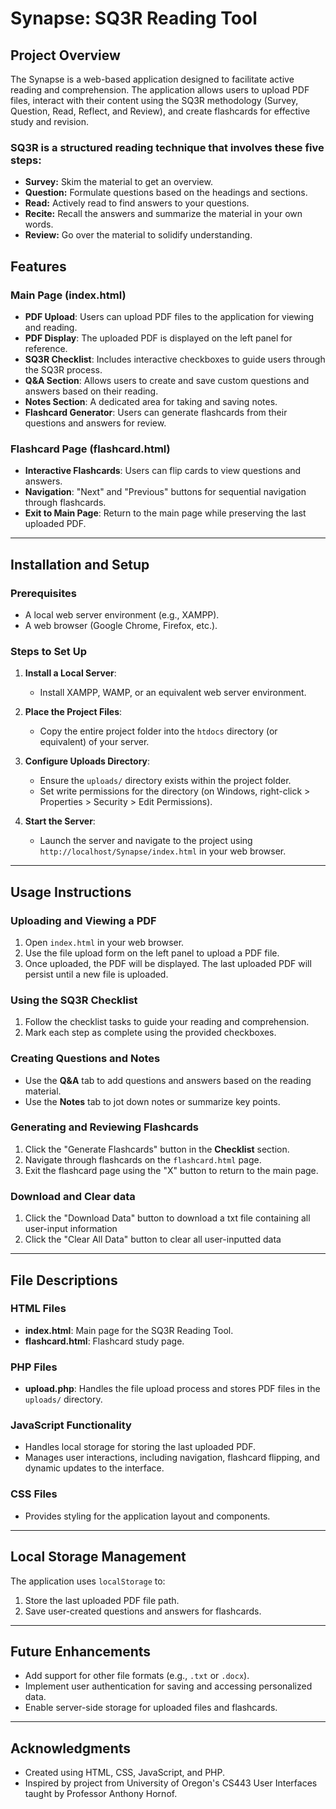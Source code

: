 # Synapse: SQ3R Reading Tool

## Project Overview
The Synapse is a web-based application designed to facilitate active reading and comprehension. The application allows users to upload PDF files, interact with their content using the SQ3R methodology (Survey, Question, Read, Reflect, and Review), and create flashcards for effective study and revision.

### SQ3R is a structured reading technique that involves these five steps:
- **Survey:** Skim the material to get an overview.
- **Question:** Formulate questions based on the headings and sections.
- **Read:** Actively read to find answers to your questions.
- **Recite:** Recall the answers and summarize the material in your own words.
- **Review:** Go over the material to solidify understanding.


## Features

### Main Page (index.html)
- **PDF Upload**: Users can upload PDF files to the application for viewing and reading.
- **PDF Display**: The uploaded PDF is displayed on the left panel for reference.
- **SQ3R Checklist**: Includes interactive checkboxes to guide users through the SQ3R process.
- **Q&A Section**: Allows users to create and save custom questions and answers based on their reading.
- **Notes Section**: A dedicated area for taking and saving notes.
- **Flashcard Generator**: Users can generate flashcards from their questions and answers for review.

### Flashcard Page (flashcard.html)
- **Interactive Flashcards**: Users can flip cards to view questions and answers.
- **Navigation**: "Next" and "Previous" buttons for sequential navigation through flashcards.
- **Exit to Main Page**: Return to the main page while preserving the last uploaded PDF.

---

## Installation and Setup

### Prerequisites
- A local web server environment (e.g., XAMPP).
- A web browser (Google Chrome, Firefox, etc.).


### Steps to Set Up
1. **Install a Local Server**:
   - Install XAMPP, WAMP, or an equivalent web server environment.

2. **Place the Project Files**:
   - Copy the entire project folder into the `htdocs` directory (or equivalent) of your server.

3. **Configure Uploads Directory**:
   - Ensure the `uploads/` directory exists within the project folder.
   - Set write permissions for the directory (on Windows, right-click > Properties > Security > Edit Permissions).

4. **Start the Server**:
   - Launch the server and navigate to the project using `http://localhost/Synapse/index.html` in your web browser.

---

## Usage Instructions

### Uploading and Viewing a PDF
1. Open `index.html` in your web browser.
2. Use the file upload form on the left panel to upload a PDF file.
3. Once uploaded, the PDF will be displayed. The last uploaded PDF will persist until a new file is uploaded.

### Using the SQ3R Checklist
1. Follow the checklist tasks to guide your reading and comprehension.
2. Mark each step as complete using the provided checkboxes.

### Creating Questions and Notes
- Use the **Q&A** tab to add questions and answers based on the reading material.
- Use the **Notes** tab to jot down notes or summarize key points.

### Generating and Reviewing Flashcards
1. Click the "Generate Flashcards" button in the **Checklist** section.
2. Navigate through flashcards on the `flashcard.html` page.
3. Exit the flashcard page using the "X" button to return to the main page.

### Download and Clear data
1. Click the "Download Data" button to download a txt file containing all user-input information
2. Click the "Clear All Data" button to clear all user-inputted data

---

## File Descriptions

### HTML Files
- **index.html**: Main page for the SQ3R Reading Tool.
- **flashcard.html**: Flashcard study page.

### PHP Files
- **upload.php**: Handles the file upload process and stores PDF files in the `uploads/` directory.

### JavaScript Functionality
- Handles local storage for storing the last uploaded PDF.
- Manages user interactions, including navigation, flashcard flipping, and dynamic updates to the interface.

### CSS Files
- Provides styling for the application layout and components.

---

## Local Storage Management
The application uses `localStorage` to:
1. Store the last uploaded PDF file path.
2. Save user-created questions and answers for flashcards.

---

## Future Enhancements
- Add support for other file formats (e.g., `.txt` or `.docx`).
- Implement user authentication for saving and accessing personalized data.
- Enable server-side storage for uploaded files and flashcards.

---

## Acknowledgments
- Created using HTML, CSS, JavaScript, and PHP.
- Inspired by project from University of Oregon's CS443 User Interfaces taught by Professor Anthony Hornof.

